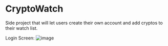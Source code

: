# CryptoWatch

Side project that will let users create their own account and add cryptos to their watch list. 

Login Screen:
![image](https://user-images.githubusercontent.com/90431421/161474704-18d982b6-6956-449e-995a-19265edeb7c8.png)
